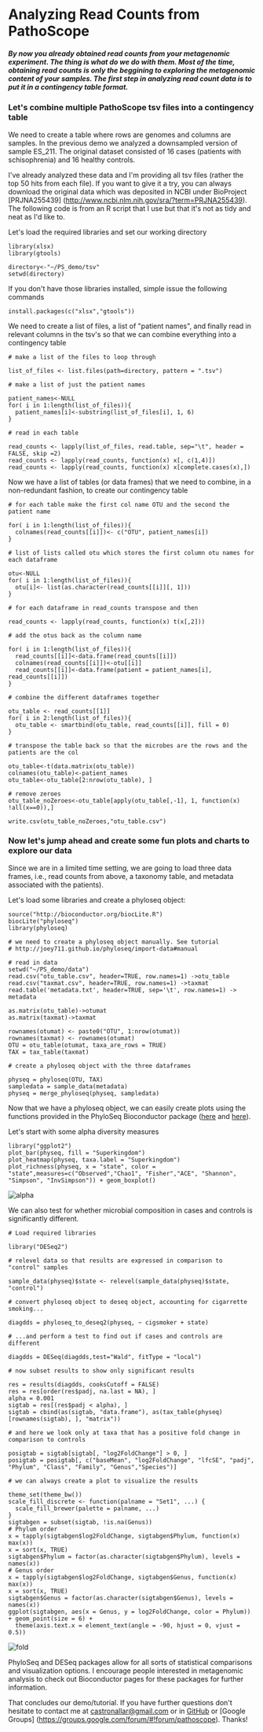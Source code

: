 # Analyzing Read Counts from PathoScope

##### By now you already obtained read counts from your metagenomic experiment. The thing is what do we do with them. Most of the time, obtaining read counts is only the beggining to exploring the metagenomic content of your samples. The first step in analyzing read count data is to put it in a contingency table format.

### Let's combine multiple PathoScope tsv files into a contingency table

We need to create a table where rows are genomes and columns are samples. In the previous demo we analyzed a downsampled version of sample ES_211. The original dataset consisted of 16 cases (patients with schisophrenia) and 16 healthy controls.  

I've already analyzed these data and I'm providing all tsv files (rather the top 50 hits from each file). If you want to give it a try, you can always download the original data which was deposited in NCBI under BioProject [PRJNA255439] (http://www.ncbi.nlm.nih.gov/sra/?term=PRJNA255439).  
The following code is from an R script that I use but that it's not as tidy and neat as I'd like to.

Let's load the required libraries and set our working directory

```{r}
library(xlsx)
library(gtools)

directory<-"~/PS_demo/tsv"
setwd(directory)
```

If you don't have those libraries installed, simple issue the following commands

```{r}
install.packages(c("xlsx","gtools"))
```

We need to create a list of files, a list of "patient names", and finally read in relevant columns in the tsv's so that we can combine everything into a contingency table  

```{r}
# make a list of the files to loop through

list_of_files <- list.files(path=directory, pattern = ".tsv")

# make a list of just the patient names

patient_names<-NULL
for( i in 1:length(list_of_files)){
  patient_names[i]<-substring(list_of_files[i], 1, 6)
}

# read in each table

read_counts <- lapply(list_of_files, read.table, sep="\t", header = FALSE, skip =2)
read_counts <- lapply(read_counts, function(x) x[, c(1,4)])
read_counts <- lapply(read_counts, function(x) x[complete.cases(x),])
```

Now we have a list of tables (or data frames) that we need to combine, in a non-redundant fashion, to create our contingency table

```{r}
# for each table make the first col name OTU and the second the patient name

for( i in 1:length(list_of_files)){
  colnames(read_counts[[i]])<- c("OTU", patient_names[i])
}

# list of lists called otu which stores the first column otu names for each dataframe

otu<-NULL
for( i in 1:length(list_of_files)){
  otu[i]<- list(as.character(read_counts[[i]][, 1]))
}

# for each dataframe in read_counts transpose and then 

read_counts <- lapply(read_counts, function(x) t(x[,2]))

# add the otus back as the column name

for( i in 1:length(list_of_files)){
  read_counts[[i]]<-data.frame(read_counts[[i]])
  colnames(read_counts[[i]])<-otu[[i]]
  read_counts[[i]]<-data.frame(patient = patient_names[i], read_counts[[i]])
}

# combine the different dataframes together

otu_table <- read_counts[[1]]
for( i in 2:length(list_of_files)){
  otu_table <- smartbind(otu_table, read_counts[[i]], fill = 0)
}

# transpose the table back so that the microbes are the rows and the patients are the col

otu_table<-t(data.matrix(otu_table))
colnames(otu_table)<-patient_names
otu_table<-otu_table[2:nrow(otu_table), ]

# remove zeroes
otu_table_noZeroes<-otu_table[apply(otu_table[,-1], 1, function(x) !all(x==0)),]

write.csv(otu_table_noZeroes,"otu_table.csv")
```

### Now let's jump ahead and create some fun plots and charts to explore our data

Since we are in a limited time setting, we are going to load three data frames, i.e., read counts from above, a taxonomy table, and metadata associated with the patients).  

Let's load some libraries and create a phyloseq object:  

```{r}
source("http://bioconductor.org/biocLite.R")
biocLite("phyloseq")
library(phyloseq)

# we need to create a phyloseq object manually. See tutorial 
# http://joey711.github.io/phyloseq/import-data#manual

# read in data
setwd("~/PS_demo/data")
read.csv("otu_table.csv", header=TRUE, row.names=1) ->otu_table
read.csv("taxmat.csv", header=TRUE, row.names=1) ->taxmat
read.table('metadata.txt', header=TRUE, sep='\t', row.names=1) -> metadata

as.matrix(otu_table)->otumat
as.matrix(taxmat)->taxmat

rownames(otumat) <- paste0("OTU", 1:nrow(otumat))
rownames(taxmat) <- rownames(otumat)
OTU = otu_table(otumat, taxa_are_rows = TRUE)
TAX = tax_table(taxmat)

# create a phyloseq object with the three dataframes

physeq = phyloseq(OTU, TAX)
sampledata = sample_data(metadata)
physeq = merge_phyloseq(physeq, sampledata)

```

Now that we have a phyloseq object, we can easily create plots using the functions provided in the PhyloSeq Bioconductor package ([here](http://www.plosone.org/article/info%3Adoi%2F10.1371%2Fjournal.pone.0061217) and [here](http://www.ploscompbiol.org/article/info%3Adoi%2F10.1371%2Fjournal.pcbi.1003531)).

Let's start with some alpha diversity measures

```{r}
library("ggplot2")
plot_bar(physeq, fill = "Superkingdom")
plot_heatmap(physeq, taxa.label = "Superkingdom")
plot_richness(physeq, x = "state", color = "state",measures=c("Observed","Chao1", "Fisher","ACE", "Shannon", "Simpson", "InvSimpson")) + geom_boxplot()
```

![alpha](https://raw.githubusercontent.com/ecastron/PS_demo/master/img/alpha.png)

We can also test for whether microbial composition in cases and controls is significantly different.

```{r}
# Load required libraries

library("DESeq2")

# relevel data so that results are expressed in comparison to "control" samples

sample_data(physeq)$state <- relevel(sample_data(physeq)$state, "control")

# convert phyloseq object to deseq object, accounting for cigarrette smoking...

diagdds = phyloseq_to_deseq2(physeq, ~ cigsmoker + state)

# ...and perform a test to find out if cases and controls are different

diagdds = DESeq(diagdds,test="Wald", fitType = "local")

# now subset results to show only significant results

res = results(diagdds, cooksCutoff = FALSE)
res = res[order(res$padj, na.last = NA), ]
alpha = 0.001
sigtab = res[(res$padj < alpha), ]
sigtab = cbind(as(sigtab, "data.frame"), as(tax_table(physeq)[rownames(sigtab), ], "matrix"))

# and here we look only at taxa that has a positive fold change in comparison to controls

posigtab = sigtab[sigtab[, "log2FoldChange"] > 0, ]
posigtab = posigtab[, c("baseMean", "log2FoldChange", "lfcSE", "padj", "Phylum", "Class", "Family", "Genus","Species")]

# we can always create a plot to visualize the results

theme_set(theme_bw())
scale_fill_discrete <- function(palname = "Set1", ...) {
  scale_fill_brewer(palette = palname, ...)
}
sigtabgen = subset(sigtab, !is.na(Genus))
# Phylum order
x = tapply(sigtabgen$log2FoldChange, sigtabgen$Phylum, function(x) max(x))
x = sort(x, TRUE)
sigtabgen$Phylum = factor(as.character(sigtabgen$Phylum), levels = names(x))
# Genus order
x = tapply(sigtabgen$log2FoldChange, sigtabgen$Genus, function(x) max(x))
x = sort(x, TRUE)
sigtabgen$Genus = factor(as.character(sigtabgen$Genus), levels = names(x))
ggplot(sigtabgen, aes(x = Genus, y = log2FoldChange, color = Phylum)) + geom_point(size = 6) + 
  theme(axis.text.x = element_text(angle = -90, hjust = 0, vjust = 0.5))

```
![fold](https://raw.githubusercontent.com/ecastron/PS_demo/master/img/fold.png)

PhyloSeq and DESeq packages allow for all sorts of statistical comparisons and visualization options. I encourage people interested in metagenomic analysis to check out Bioconductor pages for these packages for further information.

That concludes our demo/tutorial. If you have further questions don't hesitate to contact me  at <castronallar@gmail.com> or in [GitHub](https://github.com/PathoScope/PathoScope) or [Google Groups] (https://groups.google.com/forum/#!forum/pathoscope). Thanks!